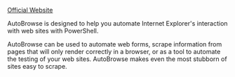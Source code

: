 

[Official Website](http://autobrowse.start-automating.com)


    
    
AutoBrowse is designed to help you automate Internet Explorer's interaction with web sites with PowerShell.  


AutoBrowse can be used to automate web forms, scrape information from pages that will only render correctly in a browser, or as a tool to automate the testing of your web sites.  AutoBrowse makes even the most stubborn of sites easy to scrape.


